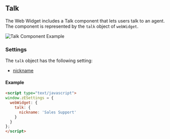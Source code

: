 ## Talk

The Web Widget includes a Talk component that lets users talk to an agent. The component is represented by the `talk` object of `webWidget`.

![Talk Component Example](https://zen-marketing-documentation.s3.amazonaws.com/docs/en/web-widget/talkWidget.png)


### Settings

The `talk` object has the following setting:

* [nickname](./settings#nickname)

<a name="example-talk-settings"></a>
#### Example

```html
<script type="text/javascript">
window.zESettings = {
  webWidget: {
    talk: {
      nickname: 'Sales Support'
    }
  }
};
</script>
```
